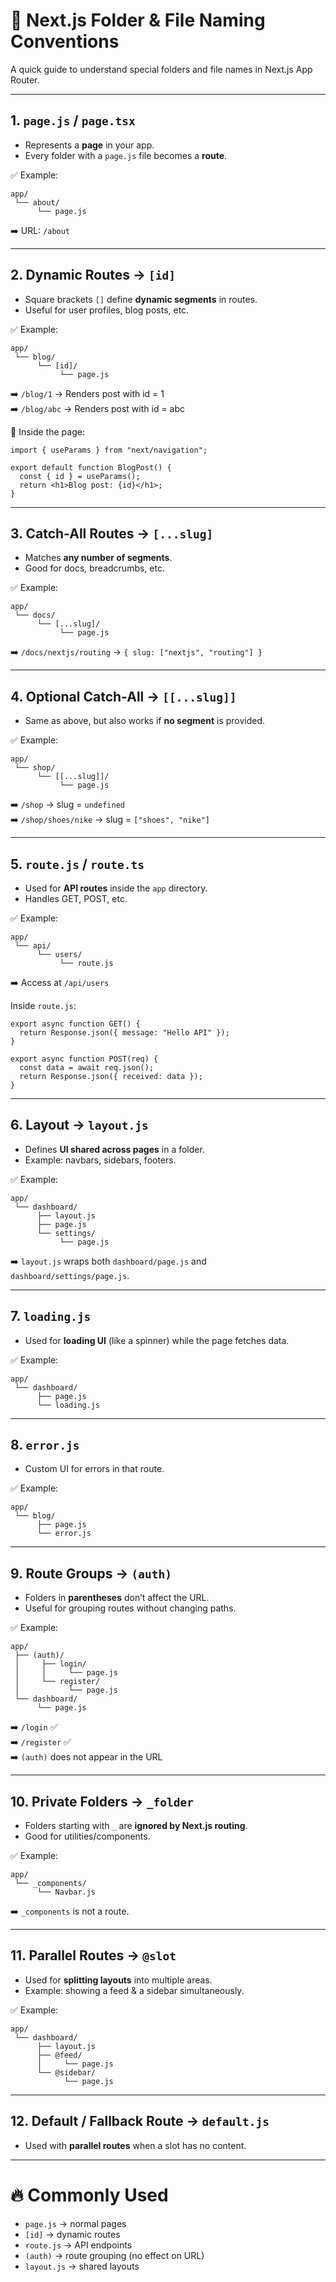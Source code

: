 # 📂 Next.js Folder & File Naming Conventions

A quick guide to understand special folders and file names in Next.js App Router.

---

## 1. **`page.js` / `page.tsx`**
- Represents a **page** in your app.
- Every folder with a `page.js` file becomes a **route**.

✅ Example:  
```
app/
 └── about/
      └── page.js
```
➡️ URL: `/about`  

---

## 2. **Dynamic Routes → `[id]`**
- Square brackets `[]` define **dynamic segments** in routes.  
- Useful for user profiles, blog posts, etc.

✅ Example:  
```
app/
 └── blog/
      └── [id]/
           └── page.js
```
➡️ `/blog/1` → Renders post with id = 1  
➡️ `/blog/abc` → Renders post with id = abc  

📌 Inside the page:
```tsx
import { useParams } from "next/navigation";

export default function BlogPost() {
  const { id } = useParams(); 
  return <h1>Blog post: {id}</h1>;
}
```

---

## 3. **Catch-All Routes → `[...slug]`**
- Matches **any number of segments**.  
- Good for docs, breadcrumbs, etc.

✅ Example:  
```
app/
 └── docs/
      └── [...slug]/
           └── page.js
```
➡️ `/docs/nextjs/routing` → `{ slug: ["nextjs", "routing"] }`

---

## 4. **Optional Catch-All → `[[...slug]]`**
- Same as above, but also works if **no segment** is provided.

✅ Example:
```
app/
 └── shop/
      └── [[...slug]]/
           └── page.js
```
➡️ `/shop` → slug = `undefined`  
➡️ `/shop/shoes/nike` → slug = `["shoes", "nike"]`

---

## 5. **`route.js` / `route.ts`**
- Used for **API routes** inside the `app` directory.
- Handles GET, POST, etc.

✅ Example:
```
app/
 └── api/
      └── users/
           └── route.js
```

➡️ Access at `/api/users`  

Inside `route.js`:
```tsx
export async function GET() {
  return Response.json({ message: "Hello API" });
}

export async function POST(req) {
  const data = await req.json();
  return Response.json({ received: data });
}
```

---

## 6. **Layout → `layout.js`**
- Defines **UI shared across pages** in a folder.  
- Example: navbars, sidebars, footers.

✅ Example:
```
app/
 └── dashboard/
      ├── layout.js
      ├── page.js
      └── settings/
           └── page.js
```
➡️ `layout.js` wraps both `dashboard/page.js` and `dashboard/settings/page.js`.

---

## 7. **`loading.js`**
- Used for **loading UI** (like a spinner) while the page fetches data.

✅ Example:
```
app/
 └── dashboard/
      ├── page.js
      └── loading.js
```

---

## 8. **`error.js`**
- Custom UI for errors in that route.

✅ Example:
```
app/
 └── blog/
      ├── page.js
      └── error.js
```

---

## 9. **Route Groups → `(auth)`**
- Folders in **parentheses** don’t affect the URL.  
- Useful for grouping routes without changing paths.

✅ Example:
```
app/
 ├── (auth)/
 │     ├── login/
 │     │     └── page.js
 │     └── register/
 │           └── page.js
 └── dashboard/
      └── page.js
```
➡️ `/login` ✅  
➡️ `/register` ✅  
➡️ `(auth)` does not appear in the URL  

---

## 10. **Private Folders → `_folder`**
- Folders starting with `_` are **ignored by Next.js routing**.  
- Good for utilities/components.

✅ Example:
```
app/
 └── _components/
      └── Navbar.js
```
➡️ `_components` is not a route.  

---

## 11. **Parallel Routes → `@slot`**
- Used for **splitting layouts** into multiple areas.  
- Example: showing a feed & a sidebar simultaneously.

✅ Example:
```
app/
 └── dashboard/
      ├── layout.js
      ├── @feed/
      │     └── page.js
      └── @sidebar/
            └── page.js
```

---

## 12. **Default / Fallback Route → `default.js`**
- Used with **parallel routes** when a slot has no content.  

---

# 🔥 Commonly Used
- `page.js` → normal pages  
- `[id]` → dynamic routes  
- `route.js` → API endpoints  
- `(auth)` → route grouping (no effect on URL)  
- `layout.js` → shared layouts  
